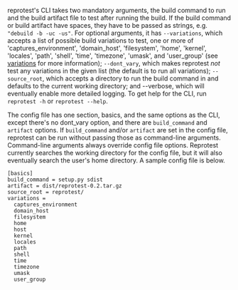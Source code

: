reprotest's CLI takes two mandatory arguments, the build command to
run and the build artifact file to test after running the build.  If
the build command or build artifact have spaces, they have to be
passed as strings, e.g. `"debuild -b -uc -us"`.  For optional
arguments, it has `--variations`, which accepts a list of possible
build variations to test, one or more of 'captures_environment',
'domain_host', 'filesystem', 'home', 'kernel', 'locales', 'path',
'shell', 'time', 'timezone', 'umask', and 'user_group' (see
[variations](https://tests.reproducible-builds.org/index_variations.html)
for more information); `--dont_vary`, which makes reprotest *not* test
any variations in the given list (the default is to run all
variations); `--source_root`, which accepts a directory to run the
build command in and defaults to the current working directory; and
--verbose, which will eventually enable more detailed logging.  To get
help for the CLI, run `reprotest -h` or `reprotest --help`.

The config file has one section, basics, and the same options as the
CLI, except there's no dont_vary option, and there are `build_command`
and `artifact` options.  If `build_command` and/or `artifact` are set
in the config file, reprotest can be run without passing those as
command-line arguments.  Command-line arguments always override config
file options.  Reprotest currently searches the working directory for
the config file, but it will also eventually search the user's home
directory.  A sample config file is below.

    [basics]
    build_command = setup.py sdist
    artifact = dist/reprotest-0.2.tar.gz
    source_root = reprotest/
    variations =
      captures_environment
      domain_host
      filesystem
      home
      host
      kernel
      locales
      path
      shell
      time
      timezone
      umask
      user_group
